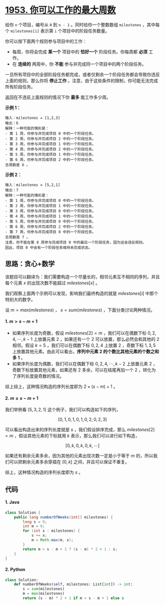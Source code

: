 # [1953. 你可以工作的最大周数](https://leetcode.cn/problems/maximum-number-of-weeks-for-which-you-can-work/)

给你 `n` 个项目，编号从 `0` 到 `n - 1` 。同时给你一个整数数组 `milestones` ，其中每个 `milestones[i]` 表示第 `i` 个项目中的阶段任务数量。

你可以按下面两个规则参与项目中的工作：

- 每周，你将会完成 **某一个** 项目中的 **恰好一个** 阶段任务。你每周都 **必须** 工作。
- 在 **连续的** 两周中，你 **不能** 参与并完成同一个项目中的两个阶段任务。

一旦所有项目中的全部阶段任务都完成，或者仅剩余一个阶段任务都会导致你违反上面的规则，那么你将 **停止工作** 。注意，由于这些条件的限制，你可能无法完成所有阶段任务。

返回在不违反上面规则的情况下你 **最多** 能工作多少周。

 

**示例 1：**

```
输入：milestones = [1,2,3]
输出：6
解释：一种可能的情形是：
- 第 1 周，你参与并完成项目 0 中的一个阶段任务。
- 第 2 周，你参与并完成项目 2 中的一个阶段任务。
- 第 3 周，你参与并完成项目 1 中的一个阶段任务。
- 第 4 周，你参与并完成项目 2 中的一个阶段任务。
- 第 5 周，你参与并完成项目 1 中的一个阶段任务。
- 第 6 周，你参与并完成项目 2 中的一个阶段任务。
总周数是 6 。
```

**示例 2：**

```
输入：milestones = [5,2,1]
输出：7
解释：一种可能的情形是：
- 第 1 周，你参与并完成项目 0 中的一个阶段任务。
- 第 2 周，你参与并完成项目 1 中的一个阶段任务。
- 第 3 周，你参与并完成项目 0 中的一个阶段任务。
- 第 4 周，你参与并完成项目 1 中的一个阶段任务。
- 第 5 周，你参与并完成项目 0 中的一个阶段任务。
- 第 6 周，你参与并完成项目 2 中的一个阶段任务。
- 第 7 周，你参与并完成项目 0 中的一个阶段任务。
总周数是 7 。
注意，你不能在第 8 周参与完成项目 0 中的最后一个阶段任务，因为这会违反规则。
因此，项目 0 中会有一个阶段任务维持未完成状态。
```

## 思路：贪心+数学

该题目可以翻译为：我们需要构造一个尽量长的，相邻元素互不相同的序列，并且每个元素 $x$ 的出现次数不能超过 $milestones[x]$ 。

我们观察上面两个示例可以发现，影响我们最终构造的就是 $milestones[i]$ 中那个特别大的数字。

设 $m=max(milestones)$ ， $s=sum(milestones)$ ，下面分类讨论两种情况。

#### 1. $m > s - m + 1$ 

- 如果序列长度为奇数，假设 $milestones[2]=m$ ，我们可以在偶数下标 $0,2,4, \cdots ,k-1$ 上放置元素 $2$ ，如果还有一个 $2$ 可以放置，那么必然会和其他的 $2$ 相邻。假设 $k=5$ ，我们可以在偶数下标 $0,2,4$ 上放置 $2$ ，奇数下标 $1,3,5$ 上放置其他元素。由此可以看出，**序列中元素 $2$ 的个数比其他元素的个数之和多 $1$** 。
- 如果序列长度为偶数，我们可以在偶数下标 $0,2,4, \cdots ,k-2$ 上放置元素 $2$ ，奇数下标放置其他元素，如果还有 $2$ 多余，可以在结尾再加一个 $2$ ，转化为了序列长度是奇数的情况。

综上综上，这种情况构造的序列长度即为 $2\times(s - m)+1$ 。

#### 2. $m \leq s-m+1$

我们举例看 $[5,3,2,1]$ 这个例子，我们可以构造如下的序列，

$$
[0,1,0,1,0,1,0,2,0,2,3]
$$

可以看出构造出来的序列长度就是 $s$ ，我们假设排序完成，那么 $milestones[2]=m$ ，假设其他元素的下标就用 $k$ 表示，那么我们可以进行如下构造，

$$
[0,k,0,k,0,k,\cdots]
$$

如果还有剩余元素多余，因为其他的元素出现次数一定是小于等于 $m$ 的，所以我们可以把剩余元素多余穿插在 $[0,k]$ 之间，并且可以保证不重复。

综上，这种情况构造的序列长度即为 $s$ 。

## 代码

#### 1. Java

```java
class Solution {
    public long numberOfWeeks(int[] milestones) {
        long s = 0;
        int m = 0;
        for (int x : milestones) {
            s += x;
            m = Math.max(m, x);
        }
        return m > s - m + 1 ? (s - m) * 2 + 1 : s;
    }
}
```

#### 2. Python

```python
class Solution:
    def numberOfWeeks(self, milestones: List[int]) -> int:
        s = sum(milestones)
        m = max(milestones)
        return (s - m) * 2 + 1 if m > s - m + 1 else s
```